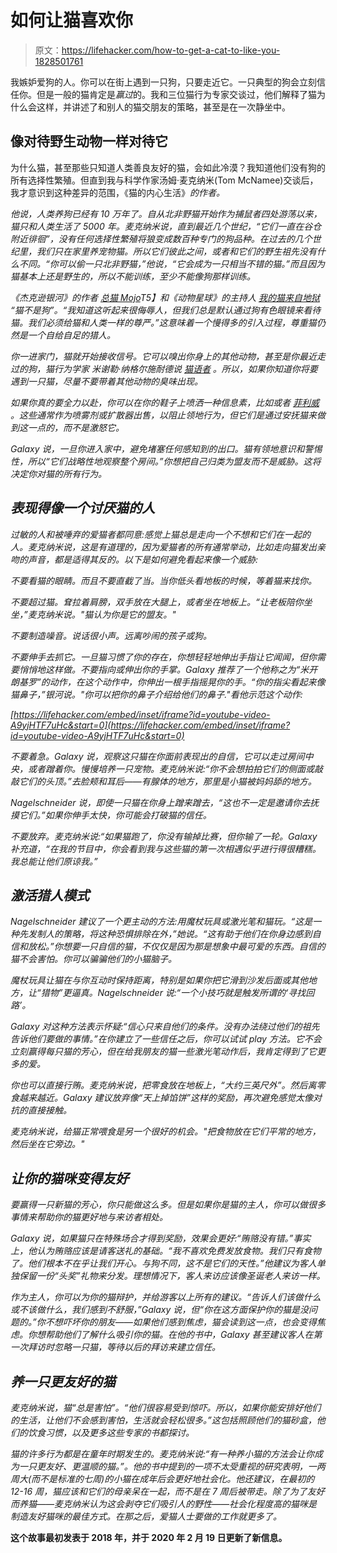 # 如何让猫喜欢你

> 原文：<https://lifehacker.com/how-to-get-a-cat-to-like-you-1828501761>

我嫉妒爱狗的人。你可以在街上遇到一只狗，只要走近它。一只典型的狗会立刻信任你。但是一般的猫肯定是*赢过*的。我和三位猫行为专家交谈过，他们解释了猫为什么会这样，并讲述了和别人的猫交朋友的策略，甚至是在一次静坐中。



## 像对待野生动物一样对待它

为什么猫，甚至那些只知道人类善良友好的猫，会如此冷漠？我知道他们没有狗的所有选择性繁殖。但直到我与科学作家汤姆·麦克纳米(Tom McNamee)交谈后，我才意识到这种差异的范围，《猫的内心生活》[](https://www.amazon.com/Inner-Life-Cats-Mysterious-Companions-ebook/dp/B01HZFB1RI/?asc_campaign=InlineText&asc_refurl=https://lifehacker.com/how-to-get-a-cat-to-like-you-1828501761&asc_source=&tag=kinjalifehackerlink-20)*的作者。*

*他说，人类养狗已经有 10 万年了。自从北非野猫开始作为捕鼠者四处游荡以来，猫只和人类生活了 5000 年。麦克纳米说，直到最近几个世纪，“它们一直在谷仓附近徘徊”，没有任何选择性繁殖将狼变成数百种专门的狗品种。在过去的几个世纪里，我们只在家里养宠物猫。所以它们彼此之间，或者和它们的野生祖先没有什么不同。“你可以偷一只北非野猫，”他说，“它会成为一只相当不错的猫。”而且因为猫基本上还是野生的，所以不能训练，至少不能像狗那样训练。*

*《杰克逊银河》的作者 [*总猫 Mojo*](https://www.amazon.com/Total-Cat-Mojo-Ultimate-Guide-ebook/dp/B01NCYY3BV/?asc_campaign=InlineText&asc_refurl=https://lifehacker.com/how-to-get-a-cat-to-like-you-1828501761&asc_source=&tag=kinjalifehackerlink-20)T5】和《动物星球》的主持人 [*我的猫来自地狱*](https://www.animalplanet.com/tv-shows/my-cat-from-hell/) “猫不是狗”。“我知道这听起来很侮辱人，但我们总是默认通过狗有色眼镜来看待猫。我们必须给猫和人类一样的尊严。”这意味着一个慢得多的引入过程，尊重猫仍然是一个自给自足的猎人。*

*你一进家门，猫就开始接收信号。它可以嗅出你身上的其他动物，甚至是你最近走过的狗，猫行为学家 米谢勒·纳格尔施耐德说 [*猫语者*](https://www.amazon.com/gp/product/0553807854/?asc_campaign=InlineText&asc_refurl=https://lifehacker.com/how-to-get-a-cat-to-like-you-1828501761&asc_source=&tag=kinjalifehackerlink-20) 。所以，如果你知道你将要遇到一只猫，尽量不要带着其他动物的臭味出现。*

*如果你真的要全力以赴，你可以在你的鞋子上喷洒一种信息素，比如或者 [菲利威](https://www.amazon.com/Ceva-Feliway-Behavior-Spraying-Scratching/dp/B018BVZFG8/?asc_campaign=InlineText&asc_refurl=https://lifehacker.com/how-to-get-a-cat-to-like-you-1828501761&asc_source=&tag=kinjalifehackerlink-20) 。这些通常作为喷雾剂或扩散器出售，以阻止领地行为，但它们是通过安抚猫来做到这一点的，而不是激怒它。*

*Galaxy 说，一旦你进入家中，避免堵塞任何感知到的出口。猫有领地意识和警惕性，所以“它们战略性地观察整个房间。”你想把自己归类为盟友而不是威胁。这将决定你对猫的所有行为。*

## *表现得像一个讨厌猫的人*

*过敏的人和被唾弃的爱猫者都同意:感觉上猫总是走向一个不想和它们在一起的人。麦克纳米说，这是有道理的，因为爱猫者的所有通常举动，比如走向猫发出亲吻的声音，都是适得其反的。以下是如何避免看起来像一个威胁:*

*不要看猫的眼睛。而且不要直截了当。当你低头看地板的时候，等着猫来找你。*

*不要超过猫。耷拉着肩膀，双手放在大腿上，或者坐在地板上。“让老板陪你坐坐，”麦克纳米说。"猫认为你是它的盟友。"*

*不要制造噪音。说话很小声。远离吵闹的孩子或狗。*

*不要伸手去抓它。一旦猫习惯了你的存在，你想轻轻地伸出手指让它闻闻，但你需要悄悄地这样做。不要指向或伸出你的手掌。Galaxy 推荐了一个他称之为“米开朗基罗”的动作，在这个动作中，你伸出一根手指摇晃你的手。“你的指尖看起来像猫鼻子，”银河说。"你可以把你的鼻子介绍给他们的鼻子."看他示范这个动作:*

 *[https://lifehacker.com/embed/inset/iframe?id=youtube-video-A9yjHTF7uHc&start=0](https://lifehacker.com/embed/inset/iframe?id=youtube-video-A9yjHTF7uHc&start=0)* 

*不要着急。Galaxy 说，观察这只猫在你面前表现出的自信，它可以走过房间中央，或者蹭着你。慢慢培养一只宠物。麦克纳米说:“你不会想拍拍它们的侧面或敲敲它们的头顶。”去脸颊和耳后——有腺体的地方，那里是小猫被妈妈舔的地方。*

*Nagelschneider 说，即使一只猫在你身上蹭来蹭去，“这也不一定是邀请你去抚摸它们。”如果你伸手太快，你可能会打破猫的信任。*

*不要放弃。麦克纳米说:“如果猫跑了，你没有输掉比赛，但你输了一轮。Galaxy 补充道，“在我的节目中，你会看到我与这些猫的第一次相遇似乎进行得很糟糕。我总能让他们原谅我。”*

## ***激活猎人模式***

*Nagelschneider 建议了一个更主动的方法:用魔杖玩具或激光笔和猫玩。“这是一种先发制人的策略，将这种恐惧排除在外，”她说。“这有助于他们在你身边感到自信和放松。”你想要一只自信的猫，不仅仅是因为那是想象中最可爱的东西。自信的猫不会害怕。你可以骗骗他们的小猫脑子。*

*魔杖玩具让猫在与你互动时保持距离，特别是如果你把它滑到沙发后面或其他地方，让“猎物”更逼真。Nagelschneider 说:“一个小技巧就是触发所谓的‘寻找回路’。*

*Galaxy 对这种方法表示怀疑:“信心只来自他们的条件。没有办法绕过他们的祖先告诉他们要做的事情。”在你建立了一些信任之后，你可以试试 play 方法。它不会立刻赢得每只猫的芳心，但在给我朋友的猫一些激光笔动作后，我肯定得到了它更多的爱。*

*你也可以直接行贿。麦克纳米说，把零食放在地板上，“大约三英尺外”。然后离零食越来越近。Galaxy 建议放弃像“天上掉馅饼”这样的奖励，再次避免感觉太像对抗的直接接触。*

*麦克纳米说，给猫正常喂食是另一个很好的机会。"把食物放在它们平常的地方，然后坐在它旁边。"*

## ***让你的猫咪变得友好***

*要赢得一只新猫的芳心，你只能做这么多。但是如果你是猫的主人，你可以做很多事情来帮助你的猫更好地与来访者相处。*

*Galaxy 说，如果猫只在特殊场合才得到奖励，效果会更好:“贿赂没有错。”事实上，他认为贿赂应该是请客送礼的基础。“我不喜欢免费发放食物。我们只有食物了。他们根本不在乎让我们开心。与狗不同，这不是它们的天性。”他建议为客人单独保留一份“头奖”礼物来分发。理想情况下，客人来访应该像圣诞老人来访一样。*

*作为主人，你可以为你的猫辩护，并给游客以上所有的建议。“告诉人们该做什么或不该做什么，我们感到不舒服，”Galaxy 说，但“你在这方面保护你的猫是没问题的。”你不想吓坏你的朋友——如果他们感到焦虑，猫会读到这一点，也会变得焦虑。你想帮助他们了解什么吸引你的猫。在他的书中，Galaxy 甚至建议客人在第一次拜访时忽略一只猫，等待以后的拜访来建立信任。*

## *养一只更友好的猫*

*麦克纳米说，猫“总是害怕”。“他们很容易受到惊吓。所以，如果你能安排好他们的生活，让他们不会感到害怕，生活就会轻松很多。”这包括照顾他们的猫砂盒，他们的饮食习惯，以及更多这些专家的书都探讨。*

*猫的许多行为都是在童年时期发生的。麦克纳米说:“有一种养小猫的方法会让你成为一只更友好、更温顺的猫。”。他的书中提到的一项不太受重视的研究表明，一两周大(而不是标准的七周)的小猫在成年后会更好地社会化。他还建议，在最初的 12-16 周，猫应该和它们的母亲呆在一起，而不是在 7 周后被带走。除了为了友好而养猫——麦克纳米认为这会剥夺它们吸引人的野性——社会化程度高的猫咪是制造友好猫咪的最佳方式。在那之后，爱猫人士要做的工作就更多了。*

**这个故事最初发表于 2018 年，并于 2020 年 2 月 19 日更新了新信息。**